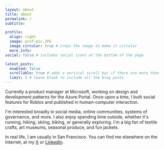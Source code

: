 ```yaml
---
layout: about
title: about
permalink: /
subtitle: 

profile:
  align: right
  image: prof-pic.JPG
  image_circular: true # crops the image to make it circular
  more_info: 
social: false # includes social icons at the bottom of the page

latest_posts:
  enabled: false
  scrollable: true # adds a vertical scroll bar if there are more than 3 new posts items
  limit: 3 # leave blank to include all the blog posts
---
```


Currently a product manager at Microsoft, working on design and development patterns for the Azure Portal. Once upon a time, I built social features for Roblox and published in human-computer interaction.

I'm interested broadly in social media, online communities, systems of governance, and more. I also enjoy spending time outside, whether it's running, hiking, skiing, biking, or generally exploring. I'm a big fan of textile crafts, art museums, seasonal produce, and fun jackets.

In real life, I am usually in San Francisco. You can find me elsewhere on the Internet, at my [X](https://x.com/itstabya) or [LinkedIn](https://www.linkedin.com/in/yangtanya125/). 
